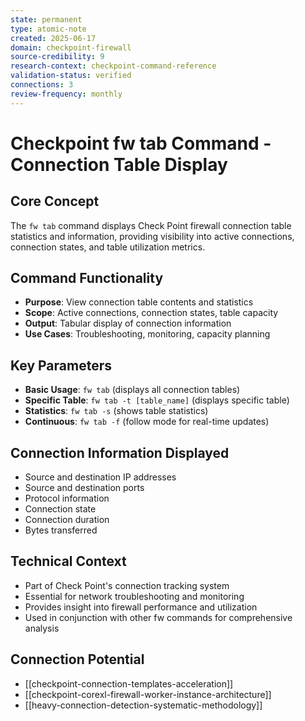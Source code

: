 ```yaml
---
state: permanent
type: atomic-note
created: 2025-06-17
domain: checkpoint-firewall
source-credibility: 9
research-context: checkpoint-command-reference
validation-status: verified
connections: 3
review-frequency: monthly
---
```


# Checkpoint fw tab Command - Connection Table Display

## Core Concept
The `fw tab` command displays Check Point firewall connection table statistics and information, providing visibility into active connections, connection states, and table utilization metrics.

## Command Functionality
- **Purpose**: View connection table contents and statistics
- **Scope**: Active connections, connection states, table capacity
- **Output**: Tabular display of connection information
- **Use Cases**: Troubleshooting, monitoring, capacity planning

## Key Parameters
- **Basic Usage**: `fw tab` (displays all connection tables)
- **Specific Table**: `fw tab -t [table_name]` (displays specific table)
- **Statistics**: `fw tab -s` (shows table statistics)
- **Continuous**: `fw tab -f` (follow mode for real-time updates)

## Connection Information Displayed
- Source and destination IP addresses
- Source and destination ports
- Protocol information
- Connection state
- Connection duration
- Bytes transferred

## Technical Context
- Part of Check Point's connection tracking system
- Essential for network troubleshooting and monitoring
- Provides insight into firewall performance and utilization
- Used in conjunction with other fw commands for comprehensive analysis

## Connection Potential
- [[checkpoint-connection-templates-acceleration]]
- [[checkpoint-corexl-firewall-worker-instance-architecture]]
- [[heavy-connection-detection-systematic-methodology]]